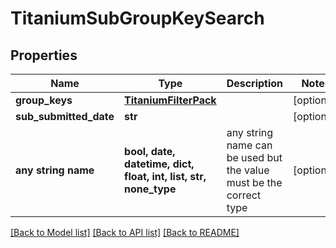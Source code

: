 # TitaniumSubGroupKeySearch


## Properties
Name | Type | Description | Notes
------------ | ------------- | ------------- | -------------
**group_keys** | [**TitaniumFilterPack**](TitaniumFilterPack.md) |  | [optional] 
**sub_submitted_date** | **str** |  | [optional] 
**any string name** | **bool, date, datetime, dict, float, int, list, str, none_type** | any string name can be used but the value must be the correct type | [optional]

[[Back to Model list]](../README.md#documentation-for-models) [[Back to API list]](../README.md#documentation-for-api-endpoints) [[Back to README]](../README.md)



